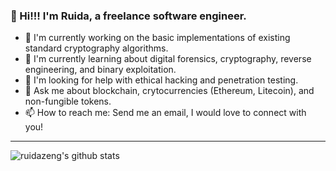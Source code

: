 ### 👋 Hi!!! I'm Ruida, a freelance software engineer.

- 🔭 I'm currently working on the basic implementations of existing standard cryptography algorithms.
- 🌱 I'm currently learning about digital forensics, cryptography, reverse engineering, and binary exploitation.
- 🤔 I'm looking for help with ethical hacking and penetration testing.
- 💬 Ask me about blockchain, crytocurrencies (Ethereum, Litecoin), and non-fungible tokens.
- 📫 How to reach me: Send me an email, I would love to connect with you!

---
![ruidazeng's github stats](https://github-readme-stats.vercel.app/api?username=ruidazeng&count_private=true&show_icons=true)
